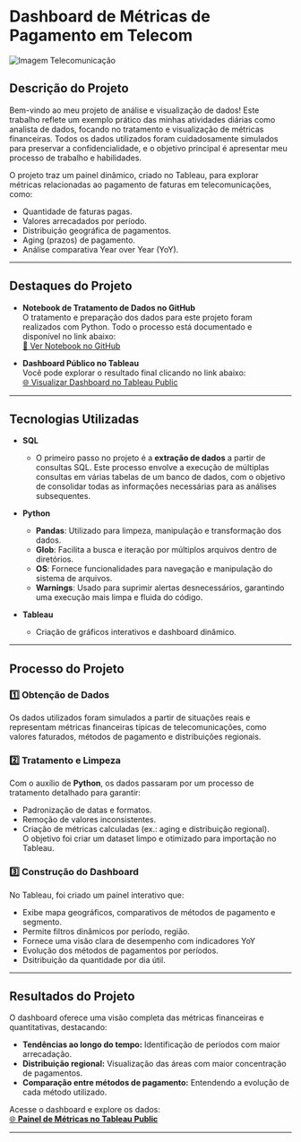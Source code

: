 # **Dashboard de Métricas de Pagamento em Telecom**

![Imagem Telecomunicação](https://github.com/user-attachments/assets/95fbaabc-de5e-4692-bc2c-b205b2df9f21)


## **Descrição do Projeto**  
Bem-vindo ao meu projeto de análise e visualização de dados! Este trabalho reflete um exemplo prático das minhas atividades diárias como analista de dados, focando no tratamento e visualização de métricas financeiras. Todos os dados utilizados foram cuidadosamente simulados para preservar a confidencialidade, e o objetivo principal é apresentar meu processo de trabalho e habilidades.  

O projeto traz um painel dinâmico, criado no Tableau, para explorar métricas relacionadas ao pagamento de faturas em telecomunicações, como:  
- Quantidade de faturas pagas.  
- Valores arrecadados por período.  
- Distribuição geográfica de pagamentos.  
- Aging (prazos) de pagamento.  
- Análise comparativa Year over Year (YoY).  

---

## **Destaques do Projeto**  
- **Notebook de Tratamento de Dados no GitHub**  
  O tratamento e preparação dos dados para este projeto foram realizados com Python. Todo o processo está documentado e disponível no link abaixo:  
  [📄 Ver Notebook no GitHub](https://github.com/djalmarodriguess/Projeto_Tableau/blob/main/Tratamento%20_Dados_Arrecada%C3%A7%C3%A3o.ipynb)
  
- **Dashboard Público no Tableau**  
  Você pode explorar o resultado final clicando no link abaixo:  
  [🌐 Visualizar Dashboard no Tableau Public](https://public.tableau.com/views/Projeto_Final_Tableau/PaineldeMtricas?:language=pt-BR&:sid=&:redirect=auth&:display_count=n&:origin=viz_share_link)  

---

## **Tecnologias Utilizadas**  
- **SQL**
  - O primeiro passo no projeto é a **extração de dados** a partir de consultas SQL. Este processo envolve a execução de múltiplas consultas em várias tabelas de um banco de dados,
    com o objetivo de consolidar todas as informações necessárias para as análises subsequentes.

- **Python**  
  - **Pandas**: Utilizado para limpeza, manipulação e transformação dos dados.  
  - **Glob**: Facilita a busca e iteração por múltiplos arquivos dentro de diretórios.  
  - **OS**: Fornece funcionalidades para navegação e manipulação do sistema de arquivos.  
  - **Warnings**: Usado para suprimir alertas desnecessários, garantindo uma execução mais limpa e fluida do código.  
 
- **Tableau**  
  - Criação de gráficos interativos e dashboard dinâmico.  

---

## **Processo do Projeto**  

### 1️⃣ Obtenção de Dados  
Os dados utilizados foram simulados a partir de situações reais e representam métricas financeiras típicas de telecomunicações, como valores faturados, 
métodos de pagamento e distribuições regionais.  

### 2️⃣ Tratamento e Limpeza  
Com o auxílio de **Python**, os dados passaram por um processo de tratamento detalhado para garantir:  
- Padronização de datas e formatos.  
- Remoção de valores inconsistentes.  
- Criação de métricas calculadas (ex.: aging e distribuição regional).  
O objetivo foi criar um dataset limpo e otimizado para importação no Tableau.  

### 3️⃣ Construção do Dashboard  
No Tableau, foi criado um painel interativo que:  
- Exibe mapa geográficos, comparativos de métodos de pagamento e segmento.  
- Permite filtros dinâmicos por período, região.  
- Fornece uma visão clara de desempenho com indicadores YoY
- Evolução dos métodos de pagamentos por períodos.
- Dsitribuição da quantidade por dia útil.

---

## **Resultados do Projeto**  
O dashboard oferece uma visão completa das métricas financeiras e quantitativas, destacando:  
- **Tendências ao longo do tempo:** Identificação de períodos com maior arrecadação.  
- **Distribuição regional:** Visualização das áreas com maior concentração de pagamentos.  
- **Comparação entre métodos de pagamento:** Entendendo a evolução de cada método utilizado.  

Acesse o dashboard e explore os dados:  
[🌐 **Painel de Métricas no Tableau Public**](https://public.tableau.com/views/Projeto_Final_Tableau/PaineldeMtricas?:language=pt-BR&:sid=&:redirect=auth&:display_count=n&:origin=viz_share_link)  

---






